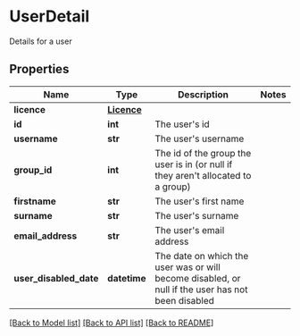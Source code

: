 # UserDetail

Details for a user
## Properties
Name | Type | Description | Notes
------------ | ------------- | ------------- | -------------
**licence** | [**Licence**](Licence.md) |  | 
**id** | **int** | The user&#39;s id | 
**username** | **str** | The user&#39;s username | 
**group_id** | **int** | The id of the group the user is in (or null if they aren&#39;t allocated to a group) | 
**firstname** | **str** | The user&#39;s first name | 
**surname** | **str** | The user&#39;s surname | 
**email_address** | **str** | The user&#39;s email address | 
**user_disabled_date** | **datetime** | The date on which the user was or will become disabled,  or null if the user has not been disabled | 

[[Back to Model list]](../README.md#documentation-for-models) [[Back to API list]](../README.md#documentation-for-api-endpoints) [[Back to README]](../README.md)


